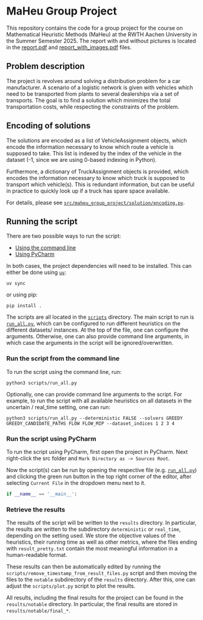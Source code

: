 # MaHeu Group Project

This repository contains the code for a group project for the course
on Mathematical Heuristic Methods (MaHeu) at the RWTH Aachen University
in the Summer Semester 2025. The report with and without pictures is
located in the [report.pdf](report.pdf) and [report_with_images.pdf](report_with_images.pdf) files.

## Problem description

The project is revolves around solving a distribution problem for a car manufacturer.
A scenario of a logistic network is given with vehicles which need to
be transported from plants to several dealerships via a set of
transports. The goal is to find a solution which minimizes the total
transportation costs, while respecting the constraints of the problem.

## Encoding of solutions

The solutions are encoded as a list of VehicleAssignment objects, which
encode the information necessary to know which route a vehicle is
supposed to take. This list is indexed by the index of the vehicle
in the dataset (-1, since we are using 0-based indexing in Python).

Furthermore, a dictionary of TruckAssignment objects is provided, which
encodes the information necessary to know which truck is supposed to
transport which vehicle(s). This is redundant information, but can
be useful in practice to quickly look up if a truck has spare space
available.

For details, please see [`src/maheu_group_project/solution/encoding.py`](src/maheu_group_project/solution/encoding.py).

## Running the script

There are two possible ways to run the script:

- [Using the command line](#run-the-script-using-the-command-line)
- [Using PyCharm](#run-the-script-using-pycharm)

In both cases, the project dependencies will need to be installed.
This can either be done using [`uv`](https://github.com/astral-sh/uv):

```commandline
uv sync
```

or using pip:

```commandline
pip install .
```

The scripts are all located in the [`scripts`](scripts) directory.
The main script to run is [`run_all.py`](scripts/run_all.py), which
can be configured to run different heuristics on the different datasets/
instances. At the top of the file, one can configure the arguments.
Otherwise, one can also provide command line arguments, in which case
the arguments in the script will be ignored/overwritten.

### Run the script from the command line

To run the script using the command line, run:

```commandline
python3 scripts/run_all.py
```

Optionally, one can provide command line arguments to the script.
For example, to run the script with all available heuristics on all
datasets in the uncertain / real_time setting, one can run:

```commandline
python3 scripts/run_all.py --deterministic FALSE --solvers GREEDY GREEDY_CANDIDATE_PATHS FLOW FLOW_MIP --dataset_indices 1 2 3 4
```

### Run the script using PyCharm

To run the script using PyCharm, first open the project in PyCharm.
Next right-click the src folder and
`Mark Directory as -> Sources Root`.

Now the script(s) can be run by opening the respective file (e.g. [`run_all.py`](scripts/run_all.py))
and clicking the green run button in the top right corner of the editor,
after selecting `Current File` in the dropdown menu next to it.

```python 
if __name__ == '__main__':
```


### Retrieve the results

The results of the script will be written to the `results` directory.
In particular, the results are written to the subdirectory `deterministic`
or `real_time`, depending on the setting used. We store the objective
values of the heuristics, their running time as well as other metrics,
where the files ending with `result_pretty.txt` contain the most
meaningful information in a human-readable format.

These results can then be automatically edited by running the
`scripts/remove_timestamp_from_result_files.py` script and then moving
the files to the `notable` subdirectory of the `results` directory.
After this, one can adjust the `scripts/plot.py` script to plot the results.

All results, including the final results for the project can be found
in the `results/notable` directory. In particular, the final results are
stored in `results/notable/final_*`.
